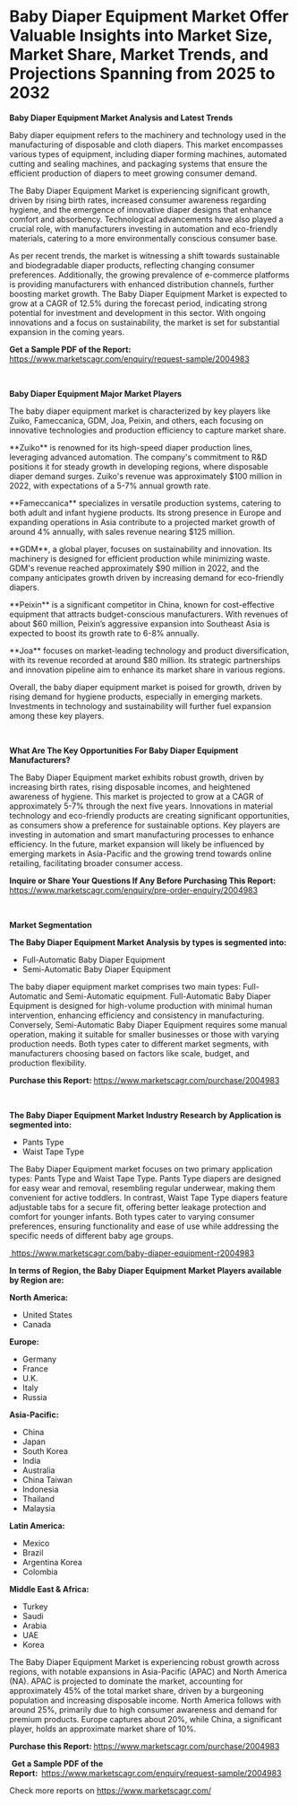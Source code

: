 <p><h1>Baby Diaper Equipment Market Offer Valuable Insights into Market Size, Market Share, Market Trends, and Projections Spanning from 2025 to 2032</h1></p><p><strong>Baby Diaper Equipment Market Analysis and Latest Trends</strong></p>
<p><p>Baby diaper equipment refers to the machinery and technology used in the manufacturing of disposable and cloth diapers. This market encompasses various types of equipment, including diaper forming machines, automated cutting and sealing machines, and packaging systems that ensure the efficient production of diapers to meet growing consumer demand.</p><p>The Baby Diaper Equipment Market is experiencing significant growth, driven by rising birth rates, increased consumer awareness regarding hygiene, and the emergence of innovative diaper designs that enhance comfort and absorbency. Technological advancements have also played a crucial role, with manufacturers investing in automation and eco-friendly materials, catering to a more environmentally conscious consumer base. </p><p>As per recent trends, the market is witnessing a shift towards sustainable and biodegradable diaper products, reflecting changing consumer preferences. Additionally, the growing prevalence of e-commerce platforms is providing manufacturers with enhanced distribution channels, further boosting market growth. The Baby Diaper Equipment Market is expected to grow at a CAGR of 12.5% during the forecast period, indicating strong potential for investment and development in this sector. With ongoing innovations and a focus on sustainability, the market is set for substantial expansion in the coming years.</p></p>
<p><strong>Get a Sample PDF of the Report:&nbsp;</strong> <a href="https://www.marketscagr.com/enquiry/request-sample/2004983?utm_campaign=3266&utm_medium=2&utm_source=Github&utm_content=ia&utm_term=29032025&utm_id=baby-diaper-equipment">https://www.marketscagr.com/enquiry/request-sample/2004983</a></p>
<p>&nbsp;</p>
<p><strong>Baby Diaper Equipment Major Market Players</strong></p>
<p><p>The baby diaper equipment market is characterized by key players like Zuiko, Fameccanica, GDM, Joa, Peixin, and others, each focusing on innovative technologies and production efficiency to capture market share.</p><p>**Zuiko** is renowned for its high-speed diaper production lines, leveraging advanced automation. The company's commitment to R&D positions it for steady growth in developing regions, where disposable diaper demand surges. Zuiko's revenue was approximately $100 million in 2022, with expectations of a 5-7% annual growth rate.</p><p>**Fameccanica** specializes in versatile production systems, catering to both adult and infant hygiene products. Its strong presence in Europe and expanding operations in Asia contribute to a projected market growth of around 4% annually, with sales revenue nearing $125 million.</p><p>**GDM**, a global player, focuses on sustainability and innovation. Its machinery is designed for efficient production while minimizing waste. GDM's revenue reached approximately $90 million in 2022, and the company anticipates growth driven by increasing demand for eco-friendly diapers.</p><p>**Peixin** is a significant competitor in China, known for cost-effective equipment that attracts budget-conscious manufacturers. With revenues of about $60 million, Peixin’s aggressive expansion into Southeast Asia is expected to boost its growth rate to 6-8% annually.</p><p>**Joa** focuses on market-leading technology and product diversification, with its revenue recorded at around $80 million. Its strategic partnerships and innovation pipeline aim to enhance its market share in various regions.</p><p>Overall, the baby diaper equipment market is poised for growth, driven by rising demand for hygiene products, especially in emerging markets. Investments in technology and sustainability will further fuel expansion among these key players.</p></p>
<p>&nbsp;</p>
<p><strong>What Are The Key Opportunities For Baby Diaper Equipment Manufacturers?</strong></p>
<p><p>The Baby Diaper Equipment market exhibits robust growth, driven by increasing birth rates, rising disposable incomes, and heightened awareness of hygiene. This market is projected to grow at a CAGR of approximately 5-7% through the next five years. Innovations in material technology and eco-friendly products are creating significant opportunities, as consumers show a preference for sustainable options. Key players are investing in automation and smart manufacturing processes to enhance efficiency. In the future, market expansion will likely be influenced by emerging markets in Asia-Pacific and the growing trend towards online retailing, facilitating broader consumer access.</p></p>
<p><strong>Inquire or Share Your Questions If Any Before Purchasing This Report:</strong> <a href="https://www.marketscagr.com/enquiry/pre-order-enquiry/2004983?utm_campaign=3266&utm_medium=2&utm_source=Github&utm_content=ia&utm_term=29032025&utm_id=baby-diaper-equipment">https://www.marketscagr.com/enquiry/pre-order-enquiry/2004983</a></p>
<p>&nbsp;</p>
<p><strong>Market Segmentation</strong></p>
<p><strong>The Baby Diaper Equipment Market Analysis by types is segmented into:</strong></p>
<p><ul><li>Full-Automatic Baby Diaper Equipment</li><li>Semi-Automatic Baby Diaper Equipment</li></ul></p>
<p><p>The baby diaper equipment market comprises two main types: Full-Automatic and Semi-Automatic equipment. Full-Automatic Baby Diaper Equipment is designed for high-volume production with minimal human intervention, enhancing efficiency and consistency in manufacturing. Conversely, Semi-Automatic Baby Diaper Equipment requires some manual operation, making it suitable for smaller businesses or those with varying production needs. Both types cater to different market segments, with manufacturers choosing based on factors like scale, budget, and production flexibility.</p></p>
<p><strong>Purchase this Report:&nbsp;</strong><a href="https://www.marketscagr.com/purchase/2004983?utm_campaign=3266&utm_medium=2&utm_source=Github&utm_content=ia&utm_term=29032025&utm_id=baby-diaper-equipment">https://www.marketscagr.com/purchase/2004983</a></p>
<p>&nbsp;</p>
<p><strong>The Baby Diaper Equipment Market Industry Research by Application is segmented into:</strong></p>
<p><ul><li>Pants Type</li><li>Waist Tape Type</li></ul></p>
<p><p>The Baby Diaper Equipment market focuses on two primary application types: Pants Type and Waist Tape Type. Pants Type diapers are designed for easy wear and removal, resembling regular underwear, making them convenient for active toddlers. In contrast, Waist Tape Type diapers feature adjustable tabs for a secure fit, offering better leakage protection and comfort for younger infants. Both types cater to varying consumer preferences, ensuring functionality and ease of use while addressing the specific needs of different baby age groups.</p></p>
<p><a href="https://www.marketscagr.com/baby-diaper-equipment-r2004983?utm_campaign=3266&utm_medium=2&utm_source=Github&utm_content=ia&utm_term=29032025&utm_id=baby-diaper-equipment">&nbsp;https://www.marketscagr.com/baby-diaper-equipment-r2004983</a></p>
<p><strong>In terms of Region, the Baby Diaper Equipment Market Players available by Region are:</strong></p>
<p>
    <p> <strong> North America: </strong>
        <ul>
            <li>United States</li>
            <li>Canada</li>
        </ul>
        </p> 
    <p> <strong> Europe: </strong>
        <ul>
            <li>Germany</li>
            <li>France</li>
            <li>U.K.</li>
            <li>Italy</li>
            <li>Russia</li>
        </ul>
        </p> 
    <p> <strong> Asia-Pacific: </strong>
        <ul>
            <li>China</li>
            <li>Japan</li>
            <li>South Korea</li>
            <li>India</li>
            <li>Australia</li>
            <li>China Taiwan</li>
            <li>Indonesia</li>
            <li>Thailand</li>
            <li>Malaysia</li>
        </ul>
        </p> 
    <p> <strong> Latin America: </strong>
        <ul>
            <li>Mexico</li>
            <li>Brazil</li>
            <li>Argentina Korea</li>
            <li>Colombia</li>
        </ul>
        </p> 
    <p> <strong> Middle East & Africa: </strong>
        <ul>
            <li>Turkey</li>
            <li>Saudi</li>
            <li>Arabia</li>
            <li>UAE</li>
            <li>Korea</li>
        </ul>
    </p>
    </p>
<p><p>The Baby Diaper Equipment Market is experiencing robust growth across regions, with notable expansions in Asia-Pacific (APAC) and North America (NA). APAC is projected to dominate the market, accounting for approximately 45% of the total market share, driven by a burgeoning population and increasing disposable income. North America follows with around 25%, primarily due to high consumer awareness and demand for premium products. Europe captures about 20%, while China, a significant player, holds an approximate market share of 10%.</p></p>
<p><strong>Purchase this Report: </strong><a href="https://www.marketscagr.com/purchase/2004983?utm_campaign=3266&utm_medium=2&utm_source=Github&utm_content=ia&utm_term=29032025&utm_id=baby-diaper-equipment">https://www.marketscagr.com/purchase/2004983</a></p>
<p>&nbsp;<strong>Get a Sample PDF of the Report:&nbsp;&nbsp;</strong><a href="https://www.marketscagr.com/enquiry/request-sample/2004983?utm_campaign=3266&utm_medium=2&utm_source=Github&utm_content=ia&utm_term=29032025&utm_id=baby-diaper-equipment">https://www.marketscagr.com/enquiry/request-sample/2004983</a></p>
<p><strong></strong></p>
<p>Check more reports on <a href="https://www.marketscagr.com/?utm_campaign=3266&utm_medium=2&utm_source=Github&utm_content=ia&utm_term=29032025&utm_id=baby-diaper-equipment">https://www.marketscagr.com/</a></p>